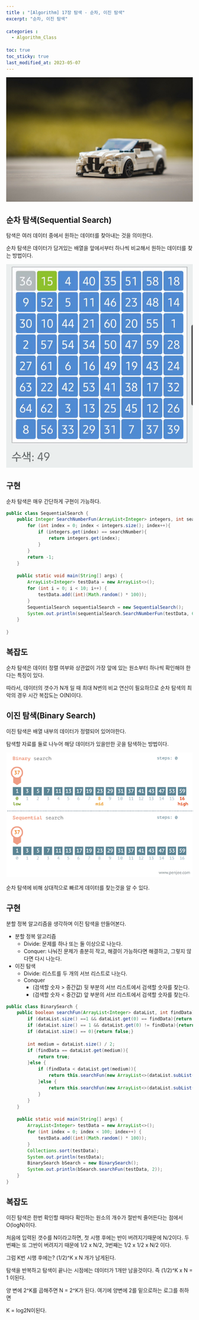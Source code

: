 ```yaml
---
title : "[Algorithm] 17장 탐색 - 순차, 이진 탐색"
excerpt: "순차, 이진 탐색"

categories :
  - Algorithm_Class

toc: true
toc_sticky: true
last_modified_at: 2023-05-07
---
```


![algorithms17_image1.jpg](/assets/images/algorithms17_image1.jpg?raw=true)

## 순차 탐색(**Sequential Search)**

탐색은 여러 데이터 중에서 원하는 데이터를 찾아내는 것을 의미한다.

순차 탐색은 데이터가 담겨있는 배열을 앞에서부터 하나씩 비교해서 원하는 데이터를 찾는 방법이다.

![algorithms17_image2.gif](/assets/images/algorithms17_image2.gif?raw=true)

## 구현

순차 탐색은 매우 간단하게 구현이 가능하다.

```java
public class SequentialSearch {
    public Integer SearchNumberFun(ArrayList<Integer> integers, int searchNumber){
        for (int index = 0; index < integers.size(); index++){
            if (integers.get(index) == searchNumber){
                return integers.get(index);
            }
        }
        return -1;
    }

    public static void main(String[] args) {
        ArrayList<Integer> testData = new ArrayList<>();
        for (int i = 0; i < 10; i++) {
            testData.add((int)(Math.random() * 100));
        }
        SequentialSearch sequentialSearch = new SequentialSearch();
        System.out.println(sequentialSearch.SearchNumberFun(testData, 63));
    }

}
```

## 복잡도

순차 탐색은 데이터 정렬 여부와 상관없이 가장 앞에 있는 원소부터 하나씩 확인해야 한다는 특징이 있다.

따라서, 데이터의 갯수가 N개 일 때 최대 N번의 비교 연산이 필요하므로 순차 탐색의 최악의 경우 시간 복잡도는 O(N)이다.

## 이진 탐색(Binary Search)

이진 탐색은 배열 내부의 데이터가 정렬되어 있어야한다.

탐색할 자료를 둘로 나누어 해당 데이터가 있을만한 곳을 탐색하는 방법이다.

![algorithms17_image3.gif](/assets/images/algorithms17_image3.gif?raw=true)

순차 탐색에 비해 상대적으로 빠르게 데이터를 찾는것을 알 수 있다.

## 구현

분할 정복 알고리즘을 생각하며 이진 탐색을 만들어본다.

- 분할 정복 알고리즘
    - Divide: 문제를 하나 또는 둘 이상으로 나눈다.
    - Conquer: 나눠진 문제가 충분히 작고, 해결이 가능하다면 해결하고, 그렇지 않다면 다시 나눈다.
- 이진 탐색
    - Divide: 리스트를 두 개의 서브 리스트로 나눈다.
    - Conquer
        - (검색할 숫자 > 중간값) 뒷 부분의 서브 리스트에서 검색할 숫자를 찾는다.
        - (검색할 숫자 < 중간값) 앞 부분의 서브 리스트에서 검색할 숫자를 찾는다.

```java
public class BinarySearch {
    public boolean searchFun(ArrayList<Integer> dataList, int findData){
        if (dataList.size() ==1 && dataList.get(0) == findData){return true;}
        if (dataList.size() == 1 && dataList.get(0) != findData){return false;}
        if (dataList.size() == 0){return false;}

        int medium = dataList.size() / 2;
        if (findData == dataList.get(medium)){
            return true;
        }else {
            if (findData < dataList.get(medium)){
                return this.searchFun(new ArrayList<>(dataList.subList(0,medium)),findData);
            }else {
                return this.searchFun(new ArrayList<>(dataList.subList(medium,dataList.size())),findData);
            }
        }
    }

    public static void main(String[] args) {
        ArrayList<Integer> testData = new ArrayList<>();
        for (int index = 0; index < 100; index++) {
            testData.add((int)(Math.random() * 100));
        }
        Collections.sort(testData);
        System.out.println(testData);
        BinarySearch bSearch = new BinarySearch();
        System.out.println(bSearch.searchFun(testData, 2));
    }
}
```

## 복잡도

이진 탐색은 한번 확인할 때마다 확인하는 원소의 개수가 절반씩 줄어든다는 점에서 O(logN)이다.

처음에 입력된 갯수를 N이라고하면, 첫 시행 후에는 반이 버려지기때문에 N/2이다. 두번째는 또 그반이 버려지기 때문에 1/2 x N/2, 3번째는 1/2  x 1/2 x N/2 이다.

그럼 K번 시행 후에는? (1/2)^K x N 개가 남게된다.

탐색을 반복하고 탐색이 끝나는 시점에는 데이터가 1개만 남을것이다. 즉 (1/2)^K x N = 1 이된다.

양 변에 2^K를 곱해주면 N = 2^K가 된다. 여기에 양변에 2를 밑으로하는 로그를 취하면

K = log2N이된다.